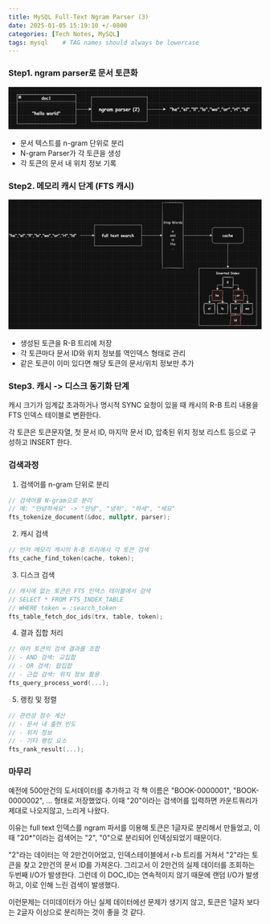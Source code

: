 ```yaml
---
title: MySQL Full-Text Ngram Parser (3)
date: 2025-01-05 15:19:10 +/-0800
categories: [Tech Notes, MySQL]
tags: mysql    # TAG names should always be lowercase
---
```


### Step1. ngram parser로 문서 토큰화

![](/assets/img/ngram-flow/img.png)

- 문서 텍스트를 n-gram 단위로 분리
- N-gram Parser가 각 토큰을 생성
- 각 토큰의 문서 내 위치 정보 기록

### Step2. 메모리 캐시 단계 (FTS 캐시)

![](/assets/img/ngram-flow/img_1.png)

- 생성된 토큰을 R-B 트리에 저장
- 각 토큰마다 문서 ID와 위치 정보를 역인덱스 형태로 관리
- 같은 토큰이 이미 있다면 해당 토큰의 문서/위치 정보만 추가


### Step3. 캐시 -> 디스크 동기화 단계 

캐시 크기가 임계값 초과하거나 명시적 SYNC 요청이 있을 때
캐시의 R-B 트리 내용을 FTS 인덱스 테이블로 변환한다. 

각 토큰은 토큰문자열, 첫 문서 ID, 마지막 문서 ID, 압축된 위치 정보 리스트 등으로 구성하고
INSERT 한다.

### 검색과정


1) 검색어를 n-gram 단위로 분리

```c
// 검색어를 N-gram으로 분리
// 예: "안녕하세요" -> "안녕", "녕하", "하세", "세요"
fts_tokenize_document(&doc, nullptr, parser);
```

2) 캐시 검색

```c
// 먼저 메모리 캐시의 R-B 트리에서 각 토큰 검색
fts_cache_find_token(cache, token);
```

3) 디스크 검색

```c
// 캐시에 없는 토큰은 FTS 인덱스 테이블에서 검색
// SELECT * FROM FTS_INDEX_TABLE 
// WHERE token = :search_token
fts_table_fetch_doc_ids(trx, table, token);
```

4) 결과 집합 처리

```c
// 여러 토큰의 검색 결과를 조합
// - AND 검색: 교집합
// - OR 검색: 합집합
// - 근접 검색: 위치 정보 활용
fts_query_process_word(...);
```

5) 랭킹 및 정렬 

```c
// 관련성 점수 계산
// - 문서 내 출현 빈도
// - 위치 정보
// - 기타 랭킹 요소
fts_rank_result(...);
```

### 마무리

예전에 500만건의 도서데이터를 추가하고 각 책 이름은 "BOOK-0000001", "BOOK-0000002", ... 형태로 저장했었다.
이때 "20"이라는 검색어를 입력하면 카운트쿼리가 제대로 나오지않고, 느리게 나왔다.

이유는 full text 인덱스를 ngram 파서를 이용해 토큰은 1글자로 분리해서 만들었고, 이때
"20*"이라는 검색어는 "2", "0"으로 분리되어 인덱싱되었기 때문이다.

"2"라는 데이터는 약 2만건이어었고, 인덱스테이블에서 r-b 트리를 거쳐서 "2"라는 토큰을 찾고 2만건의 문서 ID를 가져온다.
그리고서 이 2만건의 실제 데이터를 조회하는 두번째 I/O가 발생한다. 그런데 이 DOC_ID는 연속적이지 않기 때문에
랜덤 I/O가 발생하고, 이로 인해 느린 검색이 발생했다.

이런문제는 더미데이터가 아닌 실제 데이터에선 문제가 생기지 않고, 토큰은 1글자 보다는 2글자 이상으로 분리하는 것이 좋을 것 같다.
